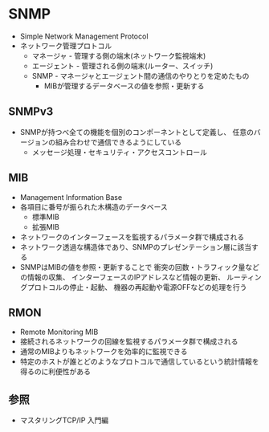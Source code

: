# SNMP
- Simple Network Management Protocol
- ネットワーク管理プロトコル
  - マネージャ - 管理する側の端末(ネットワーク監視端末)
  - エージェント - 管理される側の端末(ルーター、スイッチ)
  - SNMP - マネージャとエージェント間の通信のやりとりを定めたもの
    - MIBが管理するデータベースの値を参照・更新する

## SNMPv3
- SNMPが持つべ全ての機能を個別のコンポーネントとして定義し、
  任意のバージョンの組み合わせで通信できるようにしている
  - メッセージ処理・セキュリティ・アクセスコントロール

## MIB
- Management Information Base
- 各項目に番号が振られた木構造のデータベース
  - 標準MIB
  - 拡張MIB
- ネットワークのインターフェースを監視するパラメータ群で構成される
- ネットワーク透過な構造体であり、SNMPのプレゼンテーション層に該当する
- SNMPはMIBの値を参照・更新することで
  衝突の回数・トラフィック量などの情報の収集、
  インターフェースのIPアドレスなど情報の更新、
  ルーティングプロトコルの停止・起動、
  機器の再起動や電源OFFなどの処理を行う

## RMON
- Remote Monitoring MIB
- 接続されるネットワークの回線を監視するパラメータ群で構成される
- 通常のMIBよりもネットワークを効率的に監視できる
- 特定のホストが誰とどのようなプロトコルで通信しているという統計情報を得るのに利便性がある


## 参照
- マスタリングTCP/IP 入門編
